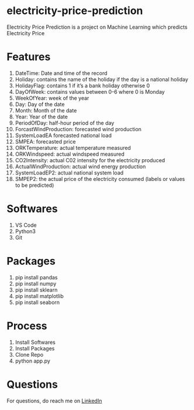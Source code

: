 # electricity-price-prediction
Electricity Price Prediction is a project on Machine Learning which predicts Electricity Price

# Features
1. DateTime: Date and time of the record
2. Holiday: contains the name of the holiday if the day is a national holiday
3. HolidayFlag: contains 1 if it’s a bank holiday otherwise 0
4. DayOfWeek: contains values between 0-6 where 0 is Monday
5. WeekOfYear: week of the year
6. Day: Day of the date
7. Month: Month of the date
8. Year: Year of the date
9. PeriodOfDay: half-hour period of the day
10. ForcastWindProduction: forecasted wind production
11. SystemLoadEA forecasted national load
12. SMPEA: forecasted price
13. ORKTemperature: actual temperature measured
14. ORKWindspeed: actual windspeed measured
15. CO2Intensity: actual C02 intensity for the electricity produced
16. ActualWindProduction: actual wind energy production
17. SystemLoadEP2: actual national system load
18. SMPEP2: the actual price of the electricity consumed (labels or values to be predicted)

# Softwares
1. VS Code
2. Python3
3. Git

# Packages
1. pip install pandas
2. pip install numpy
3. pip install sklearn
4. pip install matplotlib
5. pip install seaborn

# Process
1. Install Softwares
2. Install Packages
3. Clone Repo
4. python app.py

# Questions
For questions, do reach me on <a href="https://linkedin.com/in/MadhuPIoT">LinkedIn</a>
